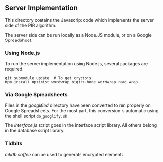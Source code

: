 Server Implementation
---------------------

This directory contains the Javascript code which implements the
server side of the PIR algorithm.

The server side can be run locally as a Node.JS module, or on a
Google Spreadsheet.

### Using Node.js

To run the server implementation using Node.js, several packages
are required.

```
git submodule update  # To get cryptojs
npm install optimist wordwrap bigint-node wordwrap read wrap
```

### Via Google Spreadsheets

Files in the *googlified* directory have been converted to run
properly on Google Spreadsheets. For the most part, this
conversion is automatic using the shell script `do_googlify.sh`.

The *interface.js* script goes in the interface script library.
All others belong in the database script library.

### Tidbits

*mkdb.coffee* can be used to generate encrypted elements.


